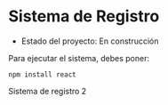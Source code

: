 <h1>Sistema de Registro </h1>

- Estado del proyecto: En construcción

Para ejecutar el sistema, debes poner:

```npm install react```

Sistema de registro 2
